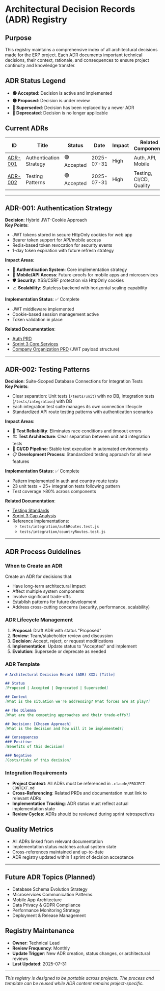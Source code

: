 # Architectural Decision Records (ADR) Registry

## Purpose
This registry maintains a comprehensive index of all architectural decisions made for the ERP project. Each ADR documents important technical decisions, their context, rationale, and consequences to ensure project continuity and knowledge transfer.

## ADR Status Legend
- **🟢 Accepted**: Decision is active and implemented
- **🟡 Proposed**: Decision is under review
- **🔵 Superseded**: Decision has been replaced by a newer ADR
- **🔴 Deprecated**: Decision is no longer applicable

## Current ADRs

| ID | Title | Status | Date | Impact | Related Components |
|---|---|---|---|---|---|
| [ADR-001](./adr-001-auth-strategy.md) | Authentication Strategy | 🟢 Accepted | 2025-07-31 | High | Auth, API, Mobile |
| [ADR-002](./adr-002-testing-patterns.md) | Testing Patterns | 🟢 Accepted | 2025-07-31 | High | Testing, CI/CD, Quality |

---

## ADR-001: Authentication Strategy
**Decision**: Hybrid JWT-Cookie Approach  
**Key Points**:
- JWT tokens stored in secure HttpOnly cookies for web app
- Bearer token support for API/mobile access  
- Redis-based token revocation for security events
- 1-day token expiration with future refresh strategy

**Impact Areas**:
- 🔐 **Authentication System**: Core implementation strategy
- 📱 **Mobile/API Access**: Future-proofs for mobile apps and microservices
- 🛡️ **Security**: XSS/CSRF protection via HttpOnly cookies
- 📈 **Scalability**: Stateless backend with horizontal scaling capability

**Implementation Status**: ✅ Complete
- JWT middleware implemented
- Cookie-based session management active
- Token validation in place

**Related Documentation**:
- [Auth PRD](../auth/AUTH-PRD.md)
- [Sprint 3 Core Services](../sprints/sprint-3-infrastructure-core-services.md)
- [Company Organization PRD](../modules/0a-company-organization-prd.md) (JWT payload structure)

---

## ADR-002: Testing Patterns  
**Decision**: Suite-Scoped Database Connections for Integration Tests  
**Key Points**:
- Clear separation: Unit tests (`/tests/unit`) with no DB, Integration tests (`/tests/integration`) with DB
- Each integration test suite manages its own connection lifecycle
- Standardized API route testing patterns with authentication scenarios

**Impact Areas**:
- 🧪 **Test Reliability**: Eliminates race conditions and timeout errors
- 🏗️ **Test Architecture**: Clear separation between unit and integration tests
- 🔄 **CI/CD Pipeline**: Stable test execution in automated environments
- 📋 **Development Process**: Standardized testing approach for all new features

**Implementation Status**: ✅ Complete
- Pattern implemented in auth and country route tests
- 23 unit tests + 25+ integration tests following pattern
- Test coverage >80% across components

**Related Documentation**:
- [Testing Standards](./4-testing-standards.md)
- [Sprint 3 Gap Analysis](../analysis/sprint-3-gap-analysis.md)
- Reference implementations:
  - `tests/integration/authRoutes.test.js`
  - `tests/integration/countryRoutes.test.js`

---

## ADR Process Guidelines

### When to Create an ADR
Create an ADR for decisions that:
- Have long-term architectural impact
- Affect multiple system components  
- Involve significant trade-offs
- Establish patterns for future development
- Address cross-cutting concerns (security, performance, scalability)

### ADR Lifecycle Management
1. **Proposal**: Draft ADR with status "Proposed"
2. **Review**: Team/stakeholder review and discussion
3. **Decision**: Accept, reject, or request modifications  
4. **Implementation**: Update status to "Accepted" and implement
5. **Evolution**: Supersede or deprecate as needed

### ADR Template
```markdown
# Architectural Decision Record (ADR) XXX: [Title]

## Status
[Proposed | Accepted | Deprecated | Superseded]

## Context
[What is the situation we're addressing? What forces are at play?]

## The Dilemma
[What are the competing approaches and their trade-offs?]

## Decision: [Chosen Approach]
[What is the decision and how will it be implemented?]

## Consequences
### Positive
[Benefits of this decision]

### Negative  
[Costs/risks of this decision]
```

### Integration Requirements
- **Project Context**: All ADRs must be referenced in `.claude/PROJECT-CONTEXT.md`
- **Cross-Referencing**: Related PRDs and documentation must link to relevant ADRs
- **Implementation Tracking**: ADR status must reflect actual implementation state
- **Review Cycles**: ADRs should be reviewed during sprint retrospectives

## Quality Metrics
- All ADRs linked from relevant documentation
- Implementation status matches actual system state
- Cross-references maintained and up-to-date
- ADR registry updated within 1 sprint of decision acceptance

---

## Future ADR Topics (Planned)
- Database Schema Evolution Strategy
- Microservices Communication Patterns  
- Mobile App Architecture
- Data Privacy & GDPR Compliance
- Performance Monitoring Strategy
- Deployment & Release Management

## Registry Maintenance
- **Owner**: Technical Lead
- **Review Frequency**: Monthly
- **Update Trigger**: New ADR creation, status changes, or architectural reviews
- **Last Updated**: 2025-07-31

---
*This registry is designed to be portable across projects. The process and template can be reused while ADR content remains project-specific.*